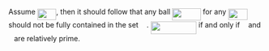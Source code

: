 Assume <img src="/tex/f3cf4d88d0f0f66d8f717868b50570a6.svg?invert_in_darkmode&sanitize=true" align=middle width=37.25064419999999pt height=21.18721440000001pt/>, then it should follow that any ball <img src="/tex/40d61cb233f5ffbcc3436bde27cb5c30.svg?invert_in_darkmode&sanitize=true" align=middle width=56.31712844999999pt height=24.65753399999998pt/> for any <img src="/tex/fbce5018d2738284b5836c6e496bbd71.svg?invert_in_darkmode&sanitize=true" align=middle width=38.009795999999994pt height=21.18721440000001pt/> should not be fully contained in the set <img src="/tex/53d147e7f3fe6e47ee05b88b166bd3f6.svg?invert_in_darkmode&sanitize=true" align=middle width=12.32879834999999pt height=22.465723500000017pt/>.
<img src="/tex/4ff22e8b7466bb5544277c906b870486.svg?invert_in_darkmode&sanitize=true" align=middle width=90.62969189999998pt height=24.65753399999998pt/> if and only if <img src="/tex/44bc9d542a92714cac84e01cbbb7fd61.svg?invert_in_darkmode&sanitize=true" align=middle width=8.68915409999999pt height=14.15524440000002pt/> and <img src="/tex/4bdc8d9bcfb35e1c9bfb51fc69687dfc.svg?invert_in_darkmode&sanitize=true" align=middle width=7.054796099999991pt height=22.831056599999986pt/> are relatively prime.
